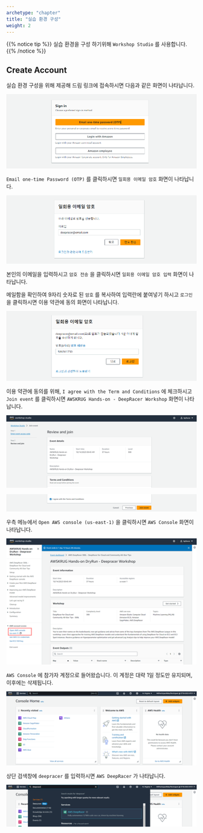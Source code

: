 ```yaml
---
archetype: "chapter"
title: "실습 환경 구성"
weight: 2
---
```


{{% notice tip %}}
실습 환경을 구성 하기위해 `Workshop Studio` 를 사용합니다.
{{% /notice %}}

## Create Account

실습 환경 구성을 위해 제공해 드림 링크에 접속하시면 다음과 같은 화면이 나타납니다.

![](./images/studio-01.png)

`Email one-time Password (OTP)` 를 클릭하시면 `일회용 이메일 암호` 화면이 나타납니다.

![](./images/studio-02.png)

본인의 이메일을 입력하시고 `암호 전송` 을 클릭하시면 `일회용 이메일 암호 입력` 화면이 나타납니다.

메일함을 확인하여 9자리 숫자로 된 `암호` 를 복사하여 입력란에 붙여넣기 하시고 `로그인` 을 클릭하시면 이용 약관에 동의 화면이 나타납니다.

![](./images/studio-03.png)

이용 약관에 동의를 위해, `I agree with the Term and Conditions` 에 체크하시고 `Join event` 를 클릭하시면 `AWSKRUG Hands-on - DeepRacer Workshop` 화면이 나타납니다.

![](./images/studio-04.png)

![](./images/studio-05.png)

우측 메뉴에서 `Open AWS console (us-east-1)` 을 클릭하시면 `AWS Console` 화면이 나타납니다.

![](./images/studio-06.png)

`AWS Console` 에 참가자 계정으로 들어왔습니다. 이 계정은 대략 1일 정도만 유지되며, 이후에는 삭제됩니다.

![](./images/studio-07.png)

상단 검색창에 `deepracer` 를 입력하시면 `AWS DeepRacer` 가 나타납니다.

![](./images/studio-08.png)
